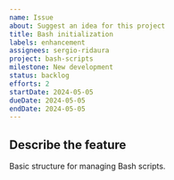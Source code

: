 ```yaml
---
name: Issue
about: Suggest an idea for this project
title: Bash initialization
labels: enhancement
assignees: sergio-ridaura
project: bash-scripts
milestone: New development
status: backlog
efforts: 2
startDate: 2024-05-05
dueDate: 2024-05-05
endDate: 2024-05-05
---
```


## Describe the feature

Basic structure for managing Bash scripts.
